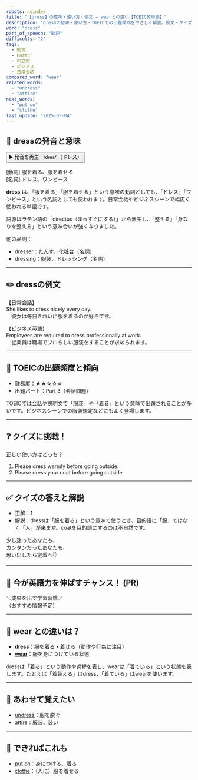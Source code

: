 ```yaml
---
robots: noindex
title: "【dress】の意味・使い方・例文 ― wearとの違い【TOEIC英単語】"
description: "dressの意味・使い方・TOEICでの出題傾向をやさしく解説。例文・クイズ付きでwearとの違いもわかりやすく学べます。"
word: "dress"
part_of_speech: "動詞"
difficulty: "2"
tags:
  - 動詞
  - Part3
  - 中立的
  - ビジネス
  - 日常会話
compared_word: "wear"
related_words:
  - "undress"
  - "attire"
next_words:
  - "put_on"
  - "clothe"
last_update: "2025-05-04"
---
```


## 🔰 dressの発音と意味

<button class="play-audio" onclick="playTTS('dress')">
  <span class="play-audio-main">
    ▶️ 発音を再生　/dres/
  </span>
  <span class="play-audio-sub">
    （ドレス）
  </span>
</button>

[動詞] 服を着る、服を着せる  
[名詞] ドレス、ワンピース

**dress** は、「服を着る」「服を着せる」という意味の動詞としても、「ドレス」「ワンピース」という名詞としても使われます。日常会話やビジネスシーンで幅広く使われる単語です。

語源はラテン語の「directus（まっすぐにする）」から派生し、「整える」「身なりを整える」という意味合いが強くなりました。

他の品詞：  
- dresser：たんす、化粧台（名詞）
- dressing：服装、ドレッシング（名詞）

---

## ✏️ dressの例文

【日常会話】  
She likes to dress nicely every day.  
　彼女は毎日きれいに服を着るのが好きです。

【ビジネス英語】  
Employees are required to dress professionally at work.  
　従業員は職場でプロらしい服装をすることが求められます。

---

## 🎯 TOEICの出題頻度と傾向

- 難易度：★★☆☆☆
- 出題パート：Part 3（会話問題）

TOEICでは会話や説明文で「服装」や「着る」という意味で出題されることが多いです。ビジネスシーンでの服装規定などにもよく登場します。

---

## ❓ クイズに挑戦！

正しい使い方はどっち？

1. Please dress warmly before going outside.  
2. Please dress your coat before going outside.

---

## ✅ クイズの答えと解説

- 正解：**1**
- 解説：dressは「服を着る」という意味で使うとき、目的語に「服」ではなく「人」が来ます。coatを目的語にするのは不自然です。

少し迷ったあなたも、  
カンタンだったあなたも、  
思い出したら定着へ👇️

---

## 🚀 今が英語力を伸ばすチャンス！ (PR)

<div class="info-center">
＼成果を出す学習習慣／<br>  
（おすすめ情報予定）
</div>

---

## 🤔  wear との違いは？

- **dress**：服を着る・着せる（動作や行為に注目）
- **[wear](/wear)**：服を身につけている状態

dressは「着る」という動作や過程を表し、wearは「着ている」という状態を表します。たとえば「着替える」はdress、「着ている」はwearを使います。

---

## 🧩 あわせて覚えたい

- [undress](/undress)：服を脱ぐ
- [attire](/attire)：服装、装い

---

## 📖 できればこれも

- [put on](/put_on)：身につける、着る
- [clothe](/clothe)：（人に）服を着せる

<!-- cvid: aid12_bid26 -->
